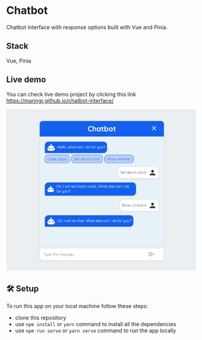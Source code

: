 # Chatbot

Chatbot interface with response options built with Vue and Pinia.

## Stack

Vue, Pinia

## Live demo

You can check live demo project by clicking this link https://maringr.github.io/chatbot-interface/

![Home page](/src/assets/images/home_page.png)

## 🛠️ Setup

To run this app on your local machine follow these steps:

- clone this repository
- use `npm install` or `yarn` command to install all the dependencies
- use `npm run serve` or `yarn serve` command to run the app locally
